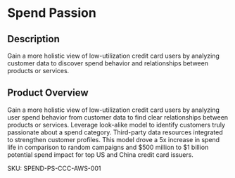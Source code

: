 # Spend Passion

## Description
Gain a more holistic view of low-utilization credit card users by analyzing customer data to discover spend behavior and relationships between products or services. 

## Product Overview
Gain a more holistic view of low-utilization credit card users by analyzing user spend behavior from customer data to find clear relationships between products or services. Leverage look-alike model to identify customers truly passionate about a spend category. Third-party data resources integrated to strengthen customer profiles. This model drove a 5x increase in spend life in comparison to random campaigns and $500 million to $1 billion potential spend impact for top US and China credit card issuers. 

SKU: SPEND-PS-CCC-AWS-001

